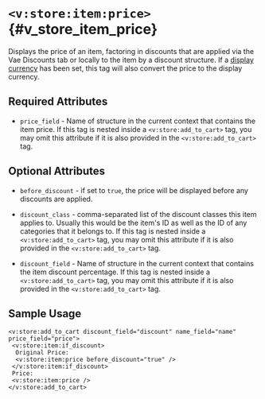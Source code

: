 # `<v:store:item:price>`{#v_store_item_price}

Displays the price of an item, factoring in discounts that are applied
via the Vae Discounts tab or locally to the item by a discount
structure. If a [display currency](#v_store_currency_select) has been
set, this tag will also convert the price to the display currency.

## Required Attributes

-   `price_field` - Name of structure in the current context that
    contains the item price. If this tag is nested inside a
    `<v:store:add_to_cart>` tag, you may omit this attribute if it is
    also provided in the `<v:store:add_to_cart>` tag.

## Optional Attributes

-   `before_discount` - if set to `true`, the price will be displayed
    before any discounts are applied.

-   `discount_class` - comma-separated list of the discount classes this
    item applies to. Usually this would be the item's ID as well as the
    ID of any categories that it belongs to. If this tag is nested
    inside a `<v:store:add_to_cart>` tag, you may omit this attribute if
    it is also provided in the `<v:store:add_to_cart>` tag.

-   `discount_field` - Name of structure in the current context that
    contains the item discount percentage. If this tag is nested inside
    a `<v:store:add_to_cart>` tag, you may omit this attribute if it is
    also provided in the `<v:store:add_to_cart>` tag.

## Sample Usage

    <v:store:add_to_cart discount_field="discount" name_field="name" price_field="price">
     <v:store:item:if_discount>
      Original Price: 
      <v:store:item:price before_discount="true" />
     </v:store:item:if_discount>
     Price:
     <v:store:item:price />
    </v:store:add_to_cart>
